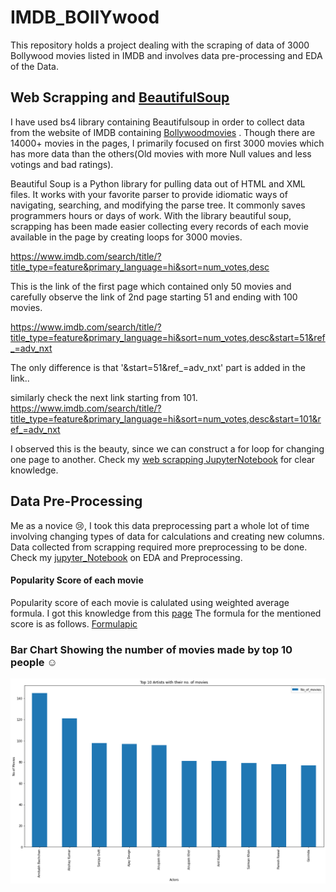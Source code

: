 # IMDB_BOllYwood
This repository holds a project dealing with the scraping of data of 3000 Bollywood movies listed in IMDB and involves data pre-processing and EDA of the Data.

## Web Scrapping and [BeautifulSoup](https://www.crummy.com/software/BeautifulSoup/bs4/doc/)

I have used bs4 library containing Beautifulsoup in order to collect data from the website of IMDB containing [Bollywoodmovies](https://www.imdb.com/search/title/?title_type=feature&primary_language=hi&sort=num_votes,desc) . Though there are 14000+ movies in the pages, I primarily focused on first 3000 movies which has more data than the others(Old movies with more Null values and less votings and bad ratings).

Beautiful Soup is a Python library for pulling data out of HTML and XML files. It works with your favorite parser to provide idiomatic ways of navigating, searching, and modifying the parse tree. It commonly saves programmers hours or days of work.
With the library beautiful soup, scrapping has been made easier collecting every records of each movie available in the page by creating loops for 3000 movies.


https://www.imdb.com/search/title/?title_type=feature&primary_language=hi&sort=num_votes,desc

This is the link of the first page which contained only 50 movies and carefully observe the link of 2nd page starting 51 and ending with 100 movies.

https://www.imdb.com/search/title/?title_type=feature&primary_language=hi&sort=num_votes,desc&start=51&ref_=adv_nxt

The only difference is that '&start=51&ref_=adv_nxt' part is added in the link..

similarly check the next link starting from 101. https://www.imdb.com/search/title/?title_type=feature&primary_language=hi&sort=num_votes,desc&start=101&ref_=adv_nxt

I observed this is the beauty, since we can construct a for loop for changing one page to another. Check my [web scrapping JupyterNotebook](web_Scrapper-main) for clear knowledge.

## Data Pre-Processing

Me as a novice :cry:, I took this data preprocessing part a whole lot of time involving changing types of data for calculations and creating new columns. Data collected from scrapping required more preprocessing to be done. Check my [jupyter_Notebook](Contelligenz_Eda_py.ipynb) on EDA and Preprocessing.

#### Popularity Score of each movie 

Popularity score of each movie is calulated using weighted average formula. I got this knowledge from this [page](http://trailerpark.weebly.com/imdb-rating.html?source=post_page)
The formula for the mentioned score is as follows.
[Formulapic]()

### Bar Chart Showing the number of movies made by top 10 people :relaxed:

![Barchart](/Data/download1.png)






